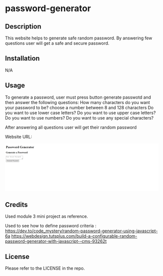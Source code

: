 # password-generator
## Description

This website helps to generate safe random password. By answering few questions user will get a safe and secure password. 

## Installation

N/A

## Usage
To generate a password, user must press button generate passwotd and then answer the following questions: 
How many characters do you want your password to be? choose a number between 8 and 128 characters
Do you want to use lower case letters?
Do you want to use upper case letters?
Do you want to use numbers?
Do you want to use any special characters?

After answering all questions user will get their random password

Website URL: 

![Alt text](image.png)

## Credits

Used module 3 mini project as reference. 

Used to see how to define password criteria : 
https://dev.to/code_mystery/random-password-generator-using-javascript-6a
https://webdesign.tutsplus.com/build-a-configurable-random-password-generator-with-javascript--cms-93262t

## License

Please refer to the LICENSE in the repo.